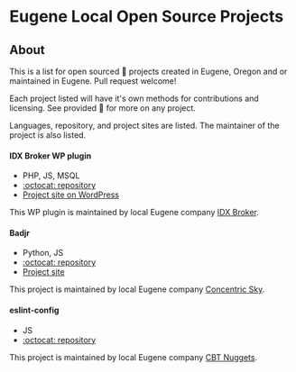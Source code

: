# Eugene Local Open Source Projects

## About

This is a list for open sourced :open_file_folder: projects created in Eugene, Oregon and or maintained in Eugene. Pull request welcome!

Each project listed will have it's own methods for contributions and licensing. See provided :link: for more on any project.

Languages, repository, and project sites are listed. The maintainer of the project is also listed.

#### IDX Broker WP plugin
* PHP, JS, MSQL
* [:octocat: repository](https://github.com/idxbroker/wordpress-plugin)
* [Project site on WordPress](https://wordpress.org/plugins/idx-broker-platinum/)

This WP plugin is maintained by local Eugene company [IDX Broker](https://idxbroker.com/).

#### Badjr
* Python, JS
* [:octocat: repository](https://github.com/concentricsky/badgr-server)
* [Project site](https://info.badgr.io/)

This project is maintained by local Eugene company [Concentric Sky](https://concentricsky.com/).

#### eslint-config
* JS
* [:octocat: repository](https://github.com/cbtnuggets/eslint-config-cbtnuggets)

This project is maintained by local Eugene company [CBT Nuggets](https://www.cbtnuggets.com/).
